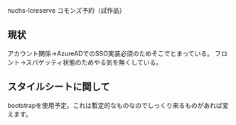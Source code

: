 nuchs-lcreserve
コモンズ予約（試作品）
## 現状
アカウント関係→AzureADでのSSO実装必須のためそこでとまっている。
フロント→スパゲッティ状態のためやる気を無くしている。
## スタイルシートに関して
bootstrapを使用予定。これは暫定的なものなのでしっくり来るものがあれば変えます。
